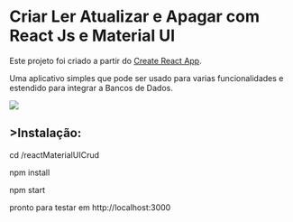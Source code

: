 <h1>Criar Ler Atualizar e Apagar com React Js e Material UI</h1>

Este projeto foi criado a partir do <a href="https://github.com/facebookincubator/create-react-app">Create React App</a>.

<p>Uma aplicativo simples que pode ser usado para varias funcionalidades e estendido para integrar a Bancos de Dados.</p>

<img src="http://157.230.177.222/reactMaterialUiCrud.jpg" align="center">

<h2>>Instalação:</h2>
<p>cd /reactMaterialUICrud</p>
<p>npm install</p>
<p>npm start</p>
<p>pronto para testar em http://localhost:3000</p>

